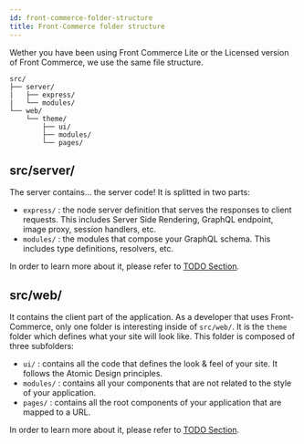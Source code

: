 ```yaml
---
id: front-commerce-folder-structure
title: Front-Commerce folder structure
---
```


Wether you have been using Front Commerce Lite or the Licensed version of Front Commerce, we use the same file structure.

```
src/
├── server/
|   ├── express/
|   └── modules/
└── web/
    └── theme/
        ├── ui/
        ├── modules/
        └── pages/
```

## src/server/

The server contains… the server code! It is splitted in two parts:

* `express/` : the node server definition that serves the responses to client requests. This includes Server Side Rendering, GraphQL endpoint, image proxy, session handlers, etc.
* `modules/` : the modules that compose your GraphQL schema. This includes type definitions, resolvers, etc.

In order to learn more about it, please refer to [TODO Section](#).

## src/web/

It contains the client part of the application. As a developer that uses Front-Commerce, only one folder is interesting inside of `src/web/`. It is the `theme` folder which defines what your site will look like. This folder is composed of three subfolders:

* `ui/` : contains all the code that defines the look & feel of your site. It follows the Atomic Design principles.
* `modules/` : contains all your components that are not related to the style of your application.
* `pages/` : contains all the root components of your application that are mapped to a URL.

In order to learn more about it, please refer to [TODO Section](#).
